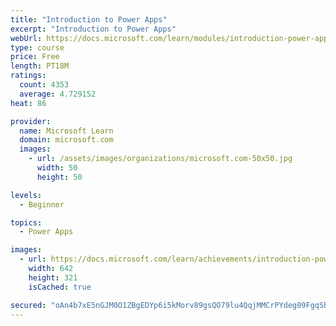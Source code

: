 ```yaml
---
title: "Introduction to Power Apps"
excerpt: "Introduction to Power Apps"
webUrl: https://docs.microsoft.com/learn/modules/introduction-power-apps/
type: course
price: Free
length: PT18M
ratings:
  count: 4353
  average: 4.729152
heat: 86

provider:
  name: Microsoft Learn
  domain: microsoft.com
  images:
    - url: /assets/images/organizations/microsoft.com-50x50.jpg
      width: 50
      height: 50

levels:
  - Beginner

topics:
  - Power Apps

images:
  - url: https://docs.microsoft.com/learn/achievements/introduction-power-apps-social.png
    width: 642
    height: 321
    isCached: true

secured: "oAn4b7xE5nGJM0O1ZBgEDYp6i5kMorv89gsQO79lu4QqjMMCrPYdeg09FgqShAcHlAcQJyLSNQ4SxgQ24rfwbfeljFD/HoVoWYqZoPMNUgWy168R3F52ZQqiEacY0kSrpGF0eraGbGdTEh4f0iJQyZslnJhY9pedRMhnMkezFB0AT3kwJtIu1Z1se3GSebJlXbiMN/BTAPcTKuMb8pT2wvycd22HWhpRozEVRPHVoSVMGUm1kPqmzBx+1vDn8Lq6W/B3Xwb/mDKzpBwjUN6u9BXBQvGjmWrC2Txaixykv93Za4GxXM2qIBtzPmurHlv3rrEpv0CIqtjxjr8iUFsR/O2ZdnsnEsGfE1SxPJPHS2cQOJPb4Ct/vwC3jrSPfoXM7LTuw62mVp+8QPxtDvdMBZMLaa5BUabX6bbb76vBpuc=;RncQAijsQ9z8w1I+A+o9Bg=="
---
```


